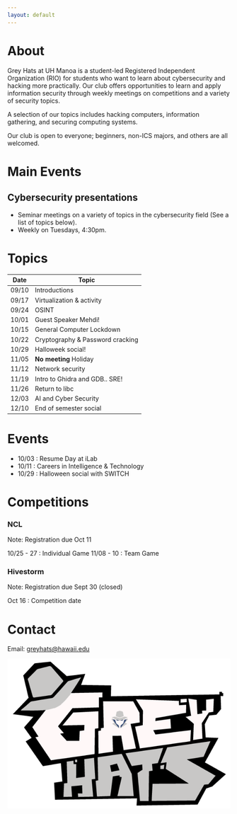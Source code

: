 ```yaml
---
layout: default
---
```


# [](#about)About

Grey Hats at UH Manoa is a student-led Registered Independent Organization (RIO) for students who want to learn about cybersecurity and hacking more practically. Our club offers opportunities to learn and apply information security through weekly meetings on competitions and a variety of security topics.


A selection of our topics includes hacking computers, information gathering, and securing computing systems.


Our club is open to everyone; beginners, non-ICS majors, and others are all welcomed.

# [](#mainevents)Main Events

## Cybersecurity presentations
  - Seminar meetings on a variety of topics in the cybersecurity field (See a list of topics below).
  - Weekly on Tuesdays, 4:30pm.


# [](#topics)Topics

  |  Date  |    Topic                         |
  | ------ | -------------------------------- |
  | 09/10  | Introductions                    |
  | 09/17  | Virtualization & activity        |
  | 09/24  | OSINT                            |
  | 10/01  | Guest Speaker Mehdi!             | 
  | 10/15  | General Computer Lockdown        |
  | 10/22  | Cryptography & Password cracking |
  | 10/29  | Halloweek social!                |
  | 11/05  | **No meeting** Holiday           |
  | 11/12  | Network security                 |
  | 11/19  | Intro to Ghidra and GDB.. SRE!   |
  | 11/26  | Return to libc                   |
  | 12/03  | AI and Cyber Security            |
  | 12/10  | End of semester social           |


# [](#events)Events
 - 10/03 : Resume Day at iLab
 - 10/11 : Careers in Intelligence & Technology
 - 10/29 : Halloween social  with SWITCH

# [](#competitions)Competitions
 
### NCL 
Note: Registration due Oct 11

10/25 - 27 : Individual Game
11/08 - 10 : Team Game

### Hivestorm
Note: Registration due Sept 30 (closed)

Oct 16 : Competition date

# [](#contact)Contact

Email: greyhats@hawaii.edu
<center>
	<img src="/assets/images/GreyHatsLogo.png"/>
</center>

